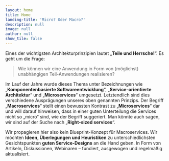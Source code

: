 ```yaml
---
layout: home
title: Home
landing-title: 'Micro? Oder Macro?'
description: null
image: null
author: null
show_tile: false
---
```


Eines der wichtigsten Architekturprinzipien lautet „<strong>Teile und Herrsche!</strong>“. Es geht um die Frage:
<blockquote>Wie können wir eine Anwendung in Form von (möglichst) unabhängigen Teil-Anwendungen realisieren?</blockquote>
Im Lauf der Jahre wurde dieses Thema unter Bezeichnungen wie „<strong>Komponentenbasierte Softwareentwicklung</strong>“, „<strong>Service-orientierte Architektur</strong>“ und „<strong>Microservices</strong>“
umgesetzt. Letztendlich sind dies verschiedene Ausprägungen unseres oben genannten Prinzips. Der Begriff
„<strong>Macroservices</strong>“ stellt einen bewussten Kontrast zu „<strong>Microservices</strong>“ dar und will darauf hinweisen, dass in einer guten
Unterteilung die Services nicht so „micro“ sind, wie der Begriff suggeriert. Man könnte auch sagen, wir sind auf der
Suche nach „<strong>Right-sized services</strong>“.

Wir propagieren hier also kein Blueprint-Konzept für Macroservices. Wir möchten <strong>Ideen, Überlegungen und
Heuristiken</strong> zu unterschiedlichsten Gesichtspunkten <strong>guten Service-Designs</strong> an die Hand geben. In Form von Artikeln,
Diskussionen, Webinaren – fundiert, ausgewogen und regelmäßig aktualisiert.